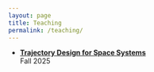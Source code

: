 ```yaml
---
layout: page
title: Teaching
permalink: /teaching/
---
```


- **[Trajectory Design for Space Systems](http://jhu-acel.github.io/trajdesign.github.io/)**  
  Fall 2025
